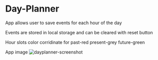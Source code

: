 # Day-Planner
App allows user to save events for each hour of the day

Events are stored in local storage and can be cleared with reset button

Hour slots color corridinate for past-red present-grey future-green

App image
![dayplanner-screenshot](https://user-images.githubusercontent.com/82785041/120590633-d65af600-c408-11eb-93b4-a41b38a7be27.png)
